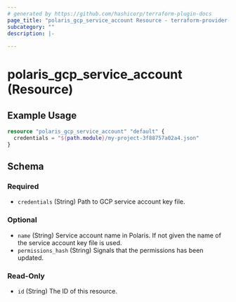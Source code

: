 ```yaml
---
# generated by https://github.com/hashicorp/terraform-plugin-docs
page_title: "polaris_gcp_service_account Resource - terraform-provider-polaris"
subcategory: ""
description: |-
  
---
```


# polaris_gcp_service_account (Resource)



## Example Usage

```terraform
resource "polaris_gcp_service_account" "default" {
  credentials = "${path.module}/my-project-3f88757a02a4.json"
}
```

<!-- schema generated by tfplugindocs -->
## Schema

### Required

- `credentials` (String) Path to GCP service account key file.

### Optional

- `name` (String) Service account name in Polaris. If not given the name of the service account key file is used.
- `permissions_hash` (String) Signals that the permissions has been updated.

### Read-Only

- `id` (String) The ID of this resource.



